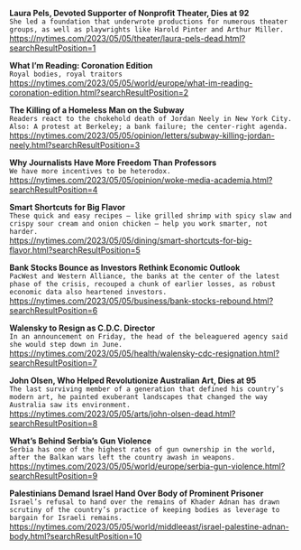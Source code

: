 **Laura Pels, Devoted Supporter of Nonprofit Theater, Dies at 92**\
`She led a foundation that underwrote productions for numerous theater groups, as well as playwrights like Harold Pinter and Arthur Miller.`\
https://nytimes.com/2023/05/05/theater/laura-pels-dead.html?searchResultPosition=1

**What I’m Reading: Coronation Edition**\
`Royal bodies, royal traitors`\
https://nytimes.com/2023/05/05/world/europe/what-im-reading-coronation-edition.html?searchResultPosition=2

**The Killing of a Homeless Man on the Subway**\
`Readers react to the chokehold death of Jordan Neely in New York City. Also: A protest at Berkeley; a bank failure; the center-right agenda.`\
https://nytimes.com/2023/05/05/opinion/letters/subway-killing-jordan-neely.html?searchResultPosition=3

**Why Journalists Have More Freedom Than Professors**\
`We have more incentives to be heterodox.`\
https://nytimes.com/2023/05/05/opinion/woke-media-academia.html?searchResultPosition=4

**Smart Shortcuts for Big Flavor**\
`These quick and easy recipes — like grilled shrimp with spicy slaw and crispy sour cream and onion chicken — help you work smarter, not harder.`\
https://nytimes.com/2023/05/05/dining/smart-shortcuts-for-big-flavor.html?searchResultPosition=5

**Bank Stocks Bounce as Investors Rethink Economic Outlook**\
`PacWest and Western Alliance, the banks at the center of the latest phase of the crisis, recouped a chunk of earlier losses, as robust economic data also heartened investors.`\
https://nytimes.com/2023/05/05/business/bank-stocks-rebound.html?searchResultPosition=6

**Walensky to Resign as C.D.C. Director**\
`In an announcement on Friday, the head of the beleaguered agency said she would step down in June.`\
https://nytimes.com/2023/05/05/health/walensky-cdc-resignation.html?searchResultPosition=7

**John Olsen, Who Helped Revolutionize Australian Art, Dies at 95**\
`The last surviving member of a generation that defined his country’s modern art, he painted exuberant landscapes that changed the way Australia saw its environment.`\
https://nytimes.com/2023/05/05/arts/john-olsen-dead.html?searchResultPosition=8

**What’s Behind Serbia’s Gun Violence**\
`Serbia has one of the highest rates of gun ownership in the world, after the Balkan wars left the country awash in weapons.`\
https://nytimes.com/2023/05/05/world/europe/serbia-gun-violence.html?searchResultPosition=9

**Palestinians Demand Israel Hand Over Body of Prominent Prisoner**\
`Israel’s refusal to hand over the remains of Khader Adnan has drawn scrutiny of the country’s practice of keeping bodies as leverage to bargain for Israeli remains.`\
https://nytimes.com/2023/05/05/world/middleeast/israel-palestine-adnan-body.html?searchResultPosition=10


